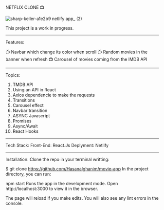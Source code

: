 NETFLIX CLONE 📺

![sharp-keller-a1e2b9 netlify app_ (2)](https://user-images.githubusercontent.com/67362733/126611441-8f17f858-3e80-4b9b-8c62-01c0d1d6757f.png)


This project is a work in progress.


----
Features:

📺 Navbar which change its color when scroll
📺 Random movies in the banner when refresh
📺 Carousel of movies coming from the IMDB API

----
Topics:
 1. TMDB API
 2. Using an API in React
 3. Axios dependencie to make the requests
 4. Transitions
 5. Carousel effect
 6. Navbar transition 
 7. ASYNC Javascript
 8. Promises
 9. Async/Await
 10. React Hooks

----
Tech Stack:
 Front-End: React.Js
 Deplyment: Netlify 


----
Installation:
 Clone the repo in your terminal writting:

 $ git clone https://github.com/Hasanalghanim/movie-app
 In the project directory, you can run:

 npm start
 Runs the app in the development mode.
 Open http://localhost:3000 to view it in the browser.

 The page will reload if you make edits.
 You will also see any lint errors in the console.



